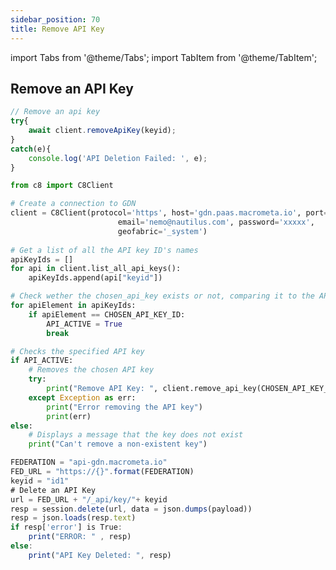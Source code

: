 ```yaml
---
sidebar_position: 70
title: Remove API Key
---
```


import Tabs from '@theme/Tabs';
import TabItem from '@theme/TabItem';

## Remove an API Key

<Tabs groupId="operating-systems">
<TabItem value="js" label="Javascript">

```js
// Remove an api key
try{
    await client.removeApiKey(keyid);
}
catch(e){
    console.log('API Deletion Failed: ', e);   
}
```

</TabItem>
<TabItem value="py" label="Python">

```py
from c8 import C8Client

# Create a connection to GDN
client = C8Client(protocol='https', host='gdn.paas.macrometa.io', port=443,
                        email='nemo@nautilus.com', password='xxxxx',
                        geofabric='_system')
                        
# Get a list of all the API key ID's names
apiKeyIds = []
for api in client.list_all_api_keys():
    apiKeyIds.append(api["keyid"])

# Check wether the chosen_api_key exists or not, comparing it to the API key list
for apiElement in apiKeyIds:
    if apiElement == CHOSEN_API_KEY_ID:
        API_ACTIVE = True
        break

# Checks the specified API key
if API_ACTIVE:
    # Removes the chosen API key
    try:
        print("Remove API Key: ", client.remove_api_key(CHOSEN_API_KEY_ID))
    except Exception as err:
        print("Error removing the API key")
        print(err)
else:
    # Displays a message that the key does not exist
    print("Can't remove a non-existent key")
```

</TabItem>
<TabItem value="RA" label="Rest API">

```js
FEDERATION = "api-gdn.macrometa.io"
FED_URL = "https://{}".format(FEDERATION)
keyid = "id1"
# Delete an API Key
url = FED_URL + "/_api/key/"+ keyid
resp = session.delete(url, data = json.dumps(payload))
resp = json.loads(resp.text)
if resp['error'] is True:
    print("ERROR: " , resp)
else:
    print("API Key Deleted: ", resp)
```

</TabItem>
</Tabs>
